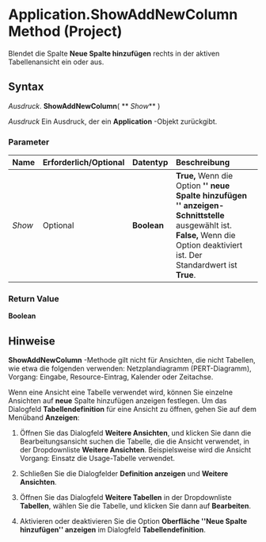 
# Application.ShowAddNewColumn Method (Project)

Blendet die Spalte  **Neue Spalte hinzufügen** rechts in der aktiven Tabellenansicht ein oder aus.


## Syntax

 _Ausdruck_. **ShowAddNewColumn**( ** _Show_** )

 _Ausdruck_ Ein Ausdruck, der ein **Application** -Objekt zurückgibt.


### Parameter



|**Name**|**Erforderlich/Optional**|**Datentyp**|**Beschreibung**|
|:-----|:-----|:-----|:-----|
| _Show_|Optional|**Boolean**|**True,** Wenn die Option **'' neue Spalte hinzufügen '' anzeigen-Schnittstelle** ausgewählt ist. **False,** Wenn die Option deaktiviert ist. Der Standardwert ist **True**.|

### Return Value

 **Boolean**


## Hinweise

 **ShowAddNewColumn** -Methode gilt nicht für Ansichten, die nicht Tabellen, wie etwa die folgenden verwenden: Netzplandiagramm (PERT-Diagramm), Vorgang: Eingabe, Resource-Eintrag, Kalender oder Zeitachse.

Wenn eine Ansicht eine Tabelle verwendet wird, können Sie einzelne Ansichten auf  **neue** Spalte hinzufügen anzeigen festlegen. Um das Dialogfeld **Tabellendefinition** für eine Ansicht zu öffnen, gehen Sie auf dem Menüband **Anzeigen**:


1. Öffnen Sie das Dialogfeld  **Weitere Ansichten**, und klicken Sie dann die Bearbeitungsansicht suchen die Tabelle, die die Ansicht verwendet, in der Dropdownliste  **Weitere Ansichten**. Beispielsweise wird die Ansicht Vorgang: Einsatz die Usage-Tabelle verwendet.
    
2. Schließen Sie die Dialogfelder  **Definition anzeigen** und **Weitere Ansichten**.
    
3. Öffnen Sie das Dialogfeld  **Weitere Tabellen** in der Dropdownliste **Tabellen**, wählen Sie die Tabelle, und klicken Sie dann auf  **Bearbeiten**.
    
4. Aktivieren oder deaktivieren Sie die Option  **Oberfläche ''Neue Spalte hinzufügen'' anzeigen** im Dialogfeld **Tabellendefinition**.
    
